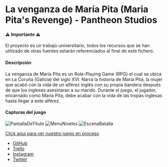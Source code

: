 # La venganza de María Pita (Maria Pita's Revenge) - Pantheon Studios

#### :warning: Importante :warning: 
El proyecto es un trabajo universitario, todos los recursos que se han utilizado de otras fuentes estarán referenciados al final de este fichero.

#### Descripción
La venganza de María Pita es un Role-Playing Game (RPG) el cual se ubica en La Coruña (Galicia) del siglo XVI.
Narra la historia de María Pita, la mujer que acabó con la vida de un alférez inglés con su propia bandera después
de que los ingleses asesinaran a su marido. Durante el juego, el jugador, encarnado como María Pita, debe acabar con la 
vida de las tropas inglesas hasta llegar a este alférez.

#### Capturas del juego

![PantallaDeTitulo](https://cdn.discordapp.com/attachments/403552979589791746/1035166109646725140/Pantalla_de_titulo.png)
![MenuNiveles](https://cdn.discordapp.com/attachments/403552979589791746/1035166109315371098/Escena_mapa.png)
![EscenaBatalla](https://cdn.discordapp.com/attachments/403552979589791746/1035166108975644774/Escena_de_batalla.png)

[Click aquí para ver nuestro juego en proceso](https://pablogonzalezarroyoo.github.io/G6-PVLI/)

- [GitHub](https://github.com/PabloGonzalezArroyoo/G6-PVLI)
- [Trello](https://trello.com/b/BRKb6DoV/g6-pvli)
- [Instagram](https://www.instagram.com/pantheonstudios6/)
- [Twitter](https://twitter.com/pantheonstudio3)
